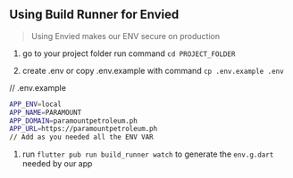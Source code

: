 ## Using Build Runner for Envied

> Using Envied makes our ENV secure on production

1. go to your project folder run command `cd PROJECT_FOLDER`

1. create .env or copy .env.example with command `cp .env.example .env`

// .env.example

```sh
APP_ENV=local
APP_NAME=PARAMOUNT
APP_DOMAIN=paramountpetroleum.ph
APP_URL=https://paramountpetroleum.ph
// Add as you needed all the ENV VAR
```

1. run `flutter pub run build_runner watch` to generate the `env.g.dart` needed by our app
